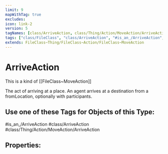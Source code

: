 ```yaml
---
limit: 9
mapWithTag: true
excludes:
icon: link-2
version: 5
tagNames: [class/ArriveAction, class/Thing/Action/MoveAction/ArriveAction, is_an_/ArriveAction, schema-org/ArriveAction]
tags: ["class/FileClass", "class/ArriveAction", "#is_an_/ArriveAction", "class/Thing/Action/MoveAction/ArriveAction"]
extends: FileClass~Thing/FileClass~Action/FileClass~MoveAction
---
```


# ArriveAction
This is a kind of [[FileClass~MoveAction]]

The act of arriving at a place. An agent arrives at a destination from a fromLocation, optionally with participants.


## Use one of these Tags for Objects of this Type:

#is_an_/ArriveAction
#class/ArriveAction
#class/Thing/Action/MoveAction/ArriveAction

## Properties:


